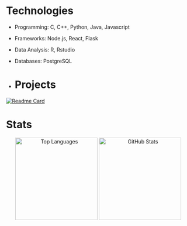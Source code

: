   
# Technologies 

- Programming: C, C++, Python, Java, Javascript
- Frameworks: Node.js, React, Flask
- Data Analysis: R, Rstudio
- Databases: PostgreSQL

- # Projects
[![Readme Card](https://github-readme-stats.vercel.app/api/pin/?username=Hussein-249&repo=waypoint-api&theme=vue-dark)](https://github.com/Hussein-249/waypoint-api)

# Stats
<div align="center">
  <img height="225" src="https://github-readme-stats.vercel.app/api/top-langs/?username=Hussein-249&layout=donut&langs_count=6&hide=css,html&theme=vue-dark" alt="Top Languages">
  <img height="225" src="https://github-readme-stats.vercel.app/api?username=Hussein-249&show_icons=true&count_private=true&theme=vue-dark" alt="GitHub Stats">
</div>


